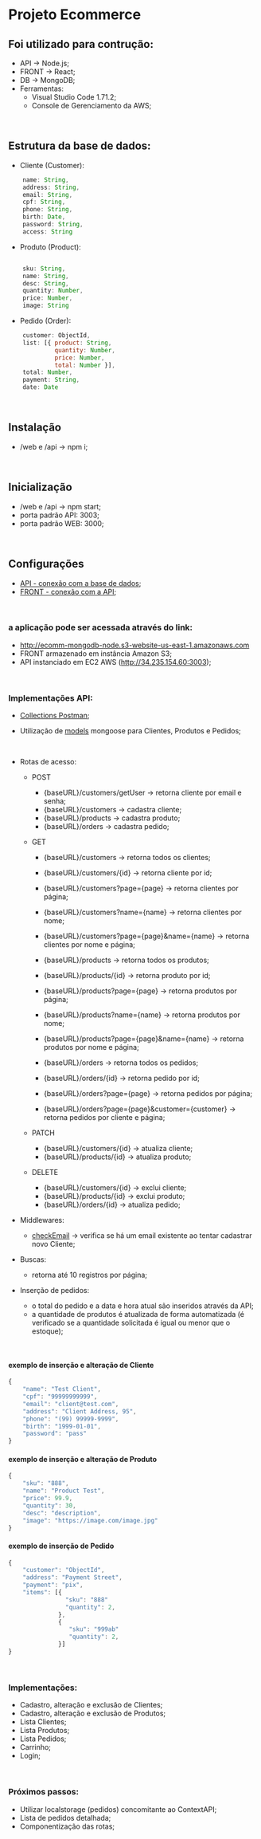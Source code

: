 # Projeto Ecommerce

## Foi utilizado para contrução:
- API -> Node.js;
- FRONT -> React;
- DB -> MongoDB;
- Ferramentas:
    - Visual Studio Code 1.71.2;
    - Console de Gerenciamento da AWS;

&nbsp;

## Estrutura da base de dados:

- Cliente (Customer):
```javascript
    name: String,
    address: String,
    email: String,
    cpf: String,
    phone: String,
    birth: Date,
    password: String,
    access: String
```

- Produto (Product):
```javascript

    sku: String,
    name: String,
    desc: String,
    quantity: Number,
    price: Number,
    image: String
```

- Pedido (Order):
```javascript
    customer: ObjectId,
    list: [{ product: String,
             quantity: Number,
             price: Number,
             total: Number }],
    total: Number,
    payment: String,
    date: Date
```

&nbsp;

## Instalação
- /web e /api -> npm i;

&nbsp;

## Inicialização
- /web e /api -> npm start;
- porta padrão API: 3003;
- porta padrão WEB: 3000;

&nbsp;

## Configurações
- [API - conexão com a base de dados](https://github.com/rtof83/ecommerce/blob/main/api/database/conn.js);
- [FRONT - conexão com a API](https://github.com/rtof83/ecommerce/blob/main/web/src/api.js);

&nbsp;

### a aplicação pode ser acessada através do link:
- http://ecomm-mongodb-node.s3-website-us-east-1.amazonaws.com
- FRONT armazenado em instância Amazon S3;
- API instanciado em EC2 AWS (http://34.235.154.60:3003);

&nbsp;

### Implementações API:
- [Collections Postman](https://github.com/rtof83/ecommerce-node-react/blob/main/samples/ecommerce.postman_collection.json);

- Utilização de [models](https://github.com/rtof83/ecommerce-node-react/tree/main/api/models) mongoose para Clientes, Produtos e Pedidos;

&nbsp;

- Rotas de acesso:

    - POST
        - {baseURL}/customers/getUser -> retorna cliente por email e senha;
        - {baseURL}/customers -> cadastra cliente;
        - {baseURL}/products -> cadastra produto;
        - {baseURL}/orders -> cadastra pedido;

    - GET
        - {baseURL}/customers -> retorna todos os clientes;
        - {baseURL}/customers/{id} -> retorna cliente por id;
        - {baseURL}/customers?page={page} -> retorna clientes por página;
        - {baseURL}/customers?name={name} -> retorna clientes por nome;
        - {baseURL}/customers?page={page}&name={name} -> retorna clientes por nome e página;

        - {baseURL}/products -> retorna todos os produtos;
        - {baseURL}/products/{id} -> retorna produto por id;
        - {baseURL}/products?page={page} -> retorna produtos por página;
        - {baseURL}/products?name={name} -> retorna produtos por nome;
        - {baseURL}/products?page={page}&name={name} -> retorna produtos por nome e página;

        - {baseURL}/orders -> retorna todos os pedidos;
        - {baseURL}/orders/{id} -> retorna pedido por id;
        - {baseURL}/orders?page={page} -> retorna pedidos por página;
        - {baseURL}/orders?page={page}&customer={customer} -> retorna pedidos por cliente e página;

    - PATCH
        - {baseURL}/customers/{id} -> atualiza cliente;
        - {baseURL}/products/{id} -> atualiza produto;

    - DELETE
        - {baseURL}/customers/{id} -> exclui cliente;
        - {baseURL}/products/{id} -> exclui produto;
        - {baseURL}/orders/{id} -> atualiza pedido;

- Middlewares:
    - [checkEmail](https://github.com/rtof83/ecommerce-node-react/blob/main/api/middlewares/checkEmail.js) -> verifica se há um email existente ao tentar cadastrar novo Cliente;

- Buscas:
    - retorna até 10 registros por página;

- Inserção de pedidos:
    - o total do pedido e a data e hora atual são inseridos através da API;
    - a quantidade de produtos é atualizada de forma automatizada (é verificado se a quantidade solicitada é igual ou menor que o estoque);

&nbsp;

#### exemplo de inserção e alteração de Cliente

```javascript
{
    "name": "Test Client",
    "cpf": "99999999999",
    "email": "client@test.com",
    "address": "Client Address, 95",
    "phone": "(99) 99999-9999",
    "birth": "1999-01-01",
    "password": "pass"
}
```

#### exemplo de inserção e alteração de Produto

```javascript
{
    "sku": "888",
    "name": "Product Test",
    "price": 99.9,
    "quantity": 30,
    "desc": "description",
    "image": "https://image.com/image.jpg"
}
```

#### exemplo de inserção de Pedido

```javascript
{
    "customer": "ObjectId",
    "address": "Payment Street",
    "payment": "pix",
    "items": [{
                "sku": "888"
                "quantity": 2,
              },
              {
                 "sku": "999ab"
                 "quantity": 2,
              }]
}
```

&nbsp;

### Implementações:
- Cadastro, alteração e exclusão de Clientes;
- Cadastro, alteração e exclusão de Produtos;
- Lista Clientes;
- Lista Produtos;
- Lista Pedidos;
- Carrinho;
- Login;

&nbsp;

### Próximos passos:
- Utilizar localstorage (pedidos) concomitante ao ContextAPI;
- Lista de pedidos detalhada;
- Componentização das rotas;
